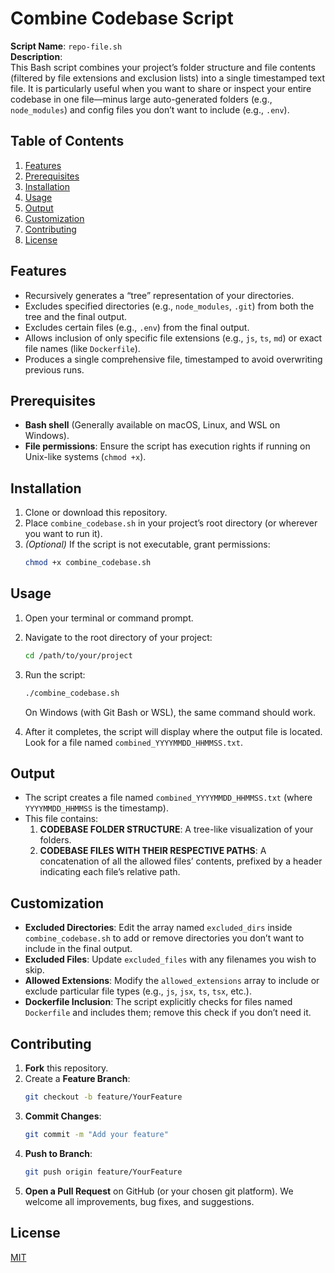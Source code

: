 # Combine Codebase Script

**Script Name**: `repo-file.sh`  
**Description**:  
This Bash script combines your project’s folder structure and file contents (filtered by file extensions and exclusion lists) into a single timestamped text file. It is particularly useful when you want to share or inspect your entire codebase in one file—minus large auto-generated folders (e.g., `node_modules`) and config files you don’t want to include (e.g., `.env`).

## Table of Contents
1. [Features](#features)  
2. [Prerequisites](#prerequisites)  
3. [Installation](#installation)  
4. [Usage](#usage)  
5. [Output](#output)  
6. [Customization](#customization)  
7. [Contributing](#contributing)  
8. [License](#license)  

## Features
- Recursively generates a “tree” representation of your directories.
- Excludes specified directories (e.g., `node_modules`, `.git`) from both the tree and the final output.
- Excludes certain files (e.g., `.env`) from the final output.
- Allows inclusion of only specific file extensions (e.g., `js`, `ts`, `md`) or exact file names (like `Dockerfile`).
- Produces a single comprehensive file, timestamped to avoid overwriting previous runs.

## Prerequisites
- **Bash shell** (Generally available on macOS, Linux, and WSL on Windows).
- **File permissions**: Ensure the script has execution rights if running on Unix-like systems (`chmod +x`).

## Installation
1. Clone or download this repository.
2. Place `combine_codebase.sh` in your project’s root directory (or wherever you want to run it).
3. *(Optional)* If the script is not executable, grant permissions:
   ```bash
   chmod +x combine_codebase.sh
   ```

## Usage
1. Open your terminal or command prompt.
2. Navigate to the root directory of your project:
   ```bash
   cd /path/to/your/project
   ```
3. Run the script:
   ```bash
   ./combine_codebase.sh
   ```
   On Windows (with Git Bash or WSL), the same command should work.

4. After it completes, the script will display where the output file is located.  
   Look for a file named `combined_YYYYMMDD_HHMMSS.txt`.

## Output
- The script creates a file named `combined_YYYYMMDD_HHMMSS.txt` (where `YYYYMMDD_HHMMSS` is the timestamp).
- This file contains:
  1. **CODEBASE FOLDER STRUCTURE**: A tree-like visualization of your folders.
  2. **CODEBASE FILES WITH THEIR RESPECTIVE PATHS**: A concatenation of all the allowed files’ contents, prefixed by a header indicating each file’s relative path.

## Customization
- **Excluded Directories**: Edit the array named `excluded_dirs` inside `combine_codebase.sh` to add or remove directories you don’t want to include in the final output.
- **Excluded Files**: Update `excluded_files` with any filenames you wish to skip.
- **Allowed Extensions**: Modify the `allowed_extensions` array to include or exclude particular file types (e.g., `js`, `jsx`, `ts`, `tsx`, etc.).
- **Dockerfile Inclusion**: The script explicitly checks for files named `Dockerfile` and includes them; remove this check if you don’t need it.

## Contributing
1. **Fork** this repository.
2. Create a **Feature Branch**:  
   ```bash
   git checkout -b feature/YourFeature
   ```
3. **Commit Changes**:  
   ```bash
   git commit -m "Add your feature"
   ```
4. **Push to Branch**:  
   ```bash
   git push origin feature/YourFeature
   ```
5. **Open a Pull Request** on GitHub (or your chosen git platform). We welcome all improvements, bug fixes, and suggestions.

## License
[MIT](LICENSE)
